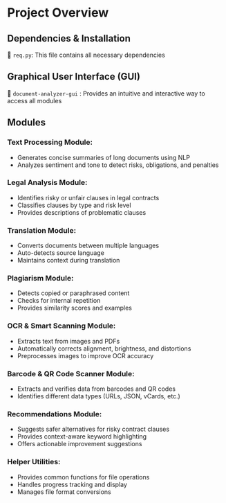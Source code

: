 # Project Overview
## Dependencies & Installation
 🔹 `req.py`: This file contains all necessary dependencies
## Graphical User Interface (GUI)
 🔹 `document-analyzer-gui` : Provides an intuitive and interactive way to access all modules
## Modules
### Text Processing Module:
 - Generates concise summaries of long documents using NLP
 - Analyzes sentiment and tone to detect risks, obligations, and penalties
   
### Legal Analysis Module:
 - Identifies risky or unfair clauses in legal contracts
 - Classifies clauses by type and risk level
 - Provides descriptions of problematic clauses

### Translation Module:
 - Converts documents between multiple languages
 - Auto-detects source language
 - Maintains context during translation

### Plagiarism Module:
 - Detects copied or paraphrased content
 - Checks for internal repetition
 - Provides similarity scores and examples
   
### OCR & Smart Scanning Module:
 - Extracts text from images and PDFs
 - Automatically corrects alignment, brightness, and distortions
 - Preprocesses images to improve OCR accuracy

### Barcode & QR Code Scanner Module:
 - Extracts and verifies data from barcodes and QR codes
 - Identifies different data types (URLs, JSON, vCards, etc.)

### Recommendations Module:
 - Suggests safer alternatives for risky contract clauses
 - Provides context-aware keyword highlighting
 - Offers actionable improvement suggestions

### Helper Utilities:
 - Provides common functions for file operations
 - Handles progress tracking and display
 - Manages file format conversions
